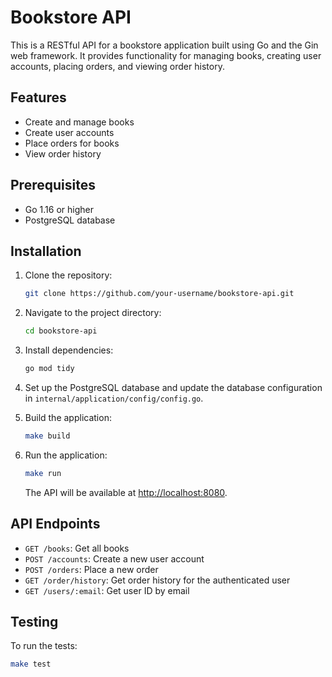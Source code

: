 # Bookstore API

This is a RESTful API for a bookstore application built using Go and the Gin web framework. It provides functionality for managing books, creating user accounts, placing orders, and viewing order history.

## Features
- Create and manage books
- Create user accounts
- Place orders for books
- View order history

## Prerequisites
- Go 1.16 or higher
- PostgreSQL database

## Installation
1. Clone the repository:
    ```bash
    git clone https://github.com/your-username/bookstore-api.git
    ```

2. Navigate to the project directory:
    ```bash
    cd bookstore-api
    ```

3. Install dependencies:
    ```bash
    go mod tidy
    ```

4. Set up the PostgreSQL database and update the database configuration in `internal/application/config/config.go`.

5. Build the application:
    ```bash
    make build
    ```

6. Run the application:
    ```bash
    make run
    ```

    The API will be available at [http://localhost:8080](http://localhost:8080).

## API Endpoints
- `GET /books`: Get all books
- `POST /accounts`: Create a new user account
- `POST /orders`: Place a new order
- `GET /order/history`: Get order history for the authenticated user
- `GET /users/:email`: Get user ID by email

## Testing
To run the tests:
```bash
make test

